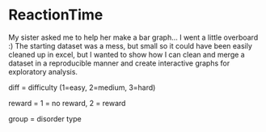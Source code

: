# ReactionTime
My sister asked me to help her make a bar graph... I went a little overboard :)
The starting dataset was a mess, but small so it could have been easily cleaned up in excel, 
but I wanted to show how I can clean and merge a dataset in a reproducible manner
and create interactive graphs for exploratory analysis.

diff = difficulty (1=easy, 2=medium, 3=hard)

reward = 1 = no reward, 2 = reward

group = disorder type


